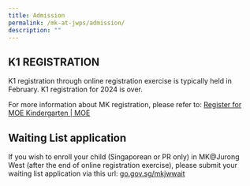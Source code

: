 ```yaml
---
title: Admission
permalink: /mk-at-jwps/admission/
description: ""
---
```

## K1 REGISTRATION

K1 registration through online registration exercise is typically held in February. K1 registration for 2024 is over.

For more information about MK registration, please refer to: 
[Register for MOE Kindergarten | MOE](https://www.moe.gov.sg/preschool/moe-kindergarten/register/)

## Waiting List application


If you wish to enroll your child (Singaporean or PR only) in MK@Jurong West (after the end of online registration exercise), please submit your waiting list application via this url: [go.gov.sg/mkjwwait](http://go.gov.sg/mkjwwait)